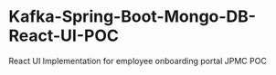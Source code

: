 # Kafka-Spring-Boot-Mongo-DB-React-UI-POC
React UI Implementation for employee onboarding portal JPMC POC
